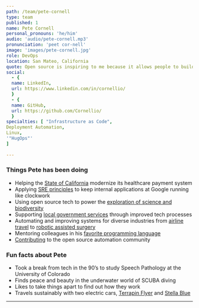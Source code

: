 ```yaml
---
path: /team/pete-cornell
type: team
published: 1
name: Pete Cornell
personal_pronouns: 'he/him'
audio: 'audio/pete-cornell.mp3'
pronunciation: 'peet cor-nell'
image: 'images/pete-cornell.jpg'
role: DevOps
location: San Mateo, California
quote: Open source is inspiring to me because it allows people to build and improve together on something that’s useful to the public.
social:
  - {
  name: LinkedIn,
  url: https://www.linkedin.com/in/cornellio/
  }
  - {
  name: GitHub,
  url: https://github.com/Cornellio/
  }
specialties: [ "Infrastructure as Code",
Deployment Automation,
Linux,
'"HugOps"'
]
  
---
```


### Things Pete has been doing
* Helping the [State of California](https://github.com/ca-mmis) modernize its healthcare payment system
* Applying [SRE principles](https://medium.com/@jdavidmitchell/principles-of-site-reliability-engineering-at-google-8382b054e498) to keep internal applications at Google running like clockwork
* Using open source tech to power the [exploration of science and biodiversity](https://www.calacademy.org/about-us)
* Supporting [local government services](https://sf.gov/) through improved tech processes
* Automating and improving systems for diverse industries from [airline travel](https://www.webbyawards.com/winners/2016/websites/website-features-and-design/best-user-experience/virgin-america/?/) to [robotic assisted surgery](https://www.intuitive.com/en-us)
* Mentoring colleagues in his [favorite programming language](https://www.python.org/)
* [Contributing](https://forge.puppet.com/cornellio/riak) to the open source automation community

### Fun facts about Pete
* Took a break from tech in the 90’s to study Speech Pathology at the University of Colorado
* Finds peace and beauty in the underwater world of SCUBA diving
* Likes to take things apart to find out how they work
* Travels sustainably with two electric cars, [Terrapin Flyer](https://www.tesla.com/model3) and [Stella Blue](https://www.tesla.com/models)

-----------------------------------
